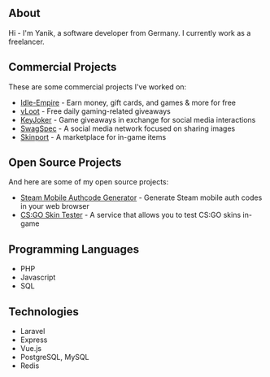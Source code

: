 ## About

Hi - I'm Yanik, a soft­ware devel­op­er from Germany. I currently work as a freelancer.

## Commercial Projects

These are some commercial projects I've worked on:

* [Idle-Empire](https://www.idle-empire.com) - Earn money, gift cards, and games & more for free
* [vLoot](https://www.vloot.io) - Free daily gaming-related giveaways
* [KeyJoker](https://www.keyjoker.com) - Game giveaways in exchange for social media interactions
* [SwagSpec](https://www.swagspec.com/) - A social media network focused on sharing images
* [Skinport](https://skinport.com/) - A marketplace for in-game items

## Open Source Projects

And here are some of my open source projects:

* [Steam Mobile Authcode Generator](https://www.chescos.me/js-steam-authcode-generator/) - Generate Steam mobile auth codes in your web browser
* [CS:GO Skin Tester](https://github.com/chescos/csgo-skin-tester) - A service that allows you to test CS:GO skins in-game


## Programming Languages

* PHP
* Javascript
* SQL

## Technologies

* Laravel
* Express
* Vue.js
* PostgreSQL, MySQL
* Redis
